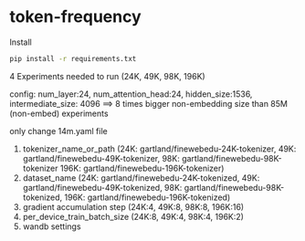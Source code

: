 # token-frequency


Install 

```bash
pip install -r requirements.txt
```

4 Experiments needed to run (24K, 49K, 98K, 196K) 

config: num_layer:24, num_attention_head:24, hidden_size:1536, intermediate_size: 4096 ==> 8 times bigger non-embedding size than 85M (non-embed) experiments

only change 14m.yaml file

1. tokenizer_name_or_path (24K: gartland/finewebedu-24K-tokenizer, 49K: gartland/finewebedu-49K-tokenizer, 98K: gartland/finewebedu-98K-tokenizer 196K: gartland/finewebedu-196K-tokenizer)
2. dataset_name (24K: gartland/finewebedu-24K-tokenized, 49K: gartland/finewebedu-49K-tokenized, 98K: gartland/finewebedu-98K-tokenized, 196K: gartland/finewebedu-196K-tokenized)
3. gradient accumulation step (24K:4, 49K:8, 98K:8, 196K:16)
4. per_device_train_batch_size (24K:8, 49K:4, 98K:4, 196K:2)
5. wandb settings

